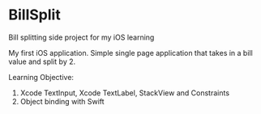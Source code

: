# BillSplit
Bill splitting side project for my iOS learning

My first iOS application.
Simple single page application that takes in a bill value and split by 2.

Learning Objective:
1. Xcode TextInput, Xcode TextLabel, StackView and Constraints
2. Object binding with Swift

